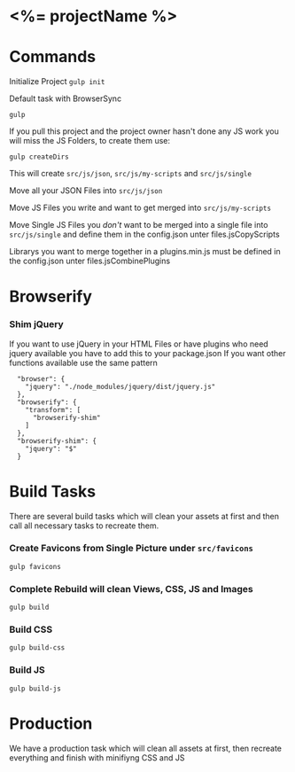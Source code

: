 # <%= projectName %>

# Commands

Initialize Project
```gulp init```

Default task with BrowserSync
```
gulp
```

If you pull this project and the project owner hasn't done any JS work you will miss the JS Folders, to create them use:

```
gulp createDirs
```

This will create `src/js/json`, `src/js/my-scripts` and `src/js/single`

Move all your JSON Files into `src/js/json`

Move JS Files you write and want to get merged into `src/js/my-scripts` 
 
Move Single JS Files you *don't* want to be merged into a single file into `src/js/single` and define them in the config.json unter files.jsCopyScripts

Librarys you want to merge together in a plugins.min.js must be defined in the config.json unter files.jsCombinePlugins

# Browserify

### Shim jQuery
If you want to use jQuery in your HTML Files or have plugins who need jquery available you have to add this to your package.json
If you want other functions available use the same pattern

```
  "browser": {
    "jquery": "./node_modules/jquery/dist/jquery.js"
  },
  "browserify": {
    "transform": [
      "browserify-shim"
    ]
  },
  "browserify-shim": {
    "jquery": "$"
  }
```


# Build Tasks
There are several build tasks which will clean your assets at first and then call all necessary tasks to recreate them.

### Create Favicons from Single Picture under `src/favicons`
```
gulp favicons
```

### Complete Rebuild will clean Views, CSS, JS and Images
```
gulp build
```

### Build CSS
```
gulp build-css
```

### Build JS
```
gulp build-js
```

# Production
We have a production task which will clean all assets at first, then recreate everything and finish with minifiyng CSS and JS